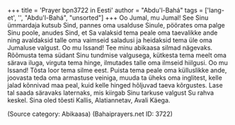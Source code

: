 +++
title = 'Prayer bpn3722 in Eesti'
author = "Abdu'l-Bahá"
tags = ['lang-et', '', "Abdu'l-Bahá", "unsorted"]
+++
Oo Jumal, mu Jumal! See Sinu ümmardaja kutsub Sind, pannes oma usalduse Sinule, pöörates oma palge Sinu poole, anudes Sind, et Sa valaksid tema peale oma taevalikke ande ning avaldaksid talle oma vaimseid saladusi ja heidaksid tema üle oma Jumaluse valgust.
Oo mu Issand! Tee minu abikaasa silmad nägevaks. Rõõmusta tema südant Sinu tundmise valgusega, kütkesta tema meelt oma särava iluga, virguta tema hinge, ilmutades talle oma ilmseid hiilgusi.
Oo mu Issand! Tõsta loor tema silme eest. Puista tema peale oma külluslikke ande, joovasta teda oma armastuse veiniga, muuda ta üheks oma inglitest, kelle jalad kõnnivad maa peal, kuid kelle hinged hõljuvad taeva kõrgustes. Lase tal saada säravaks laternaks, mis kiirgab Sinu tarkuse valgust Su rahva keskel.
Sina oled tõesti Kallis, Alatiannetav, Avali Käega.

(Source category: Abikaasa)
(Bahaiprayers.net ID: 3722)
